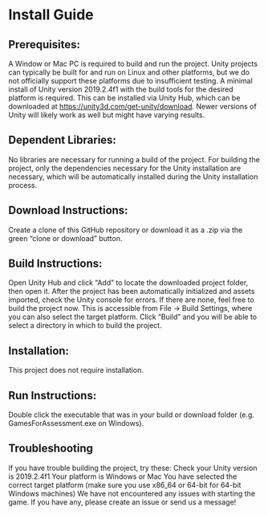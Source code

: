 # Install Guide

## Prerequisites:
A Window or Mac PC is required to build and run the project. Unity projects can typically be built for and run on Linux and other platforms, but we do not officially support these platforms due to insufficient testing.
A minimal install of Unity version 2019.2.4f1 with the build tools for the desired platform is required. This can be installed via Unity Hub, which can be downloaded at https://unity3d.com/get-unity/download. Newer versions of Unity will likely work as well but might have varying results.

## Dependent Libraries:

No libraries are necessary for running a build of the project. For building the project, only the dependencies necessary for the Unity installation are necessary, which will be automatically installed during the Unity installation process.

## Download Instructions:
Create a clone of this GitHub repository or download it as a .zip via the green “clone or download” button.

## Build Instructions:

Open Unity Hub and click “Add” to locate the downloaded project folder, then open it. After the project has been automatically initialized and assets imported, check the Unity console for errors. If there are none, feel free to build the project now. This is accessible from File -> Build Settings, where you can also select the target platform. Click “Build” and you will be able to select a directory in which to build the project.

## Installation:

This project does not require installation.

## Run Instructions:

Double click the executable that was in your build or download folder (e.g. GamesForAssessment.exe on Windows).

## Troubleshooting

If you have trouble building the project, try these:
  Check your Unity version is 2019.2.4f1
  Your platform is Windows or Mac
  You have selected the correct target platform (make sure you use x86_64 or 64-bit for 64-bit Windows machines)
We have not encountered any issues with starting the game. If you have any, please create an issue or send us a message!
